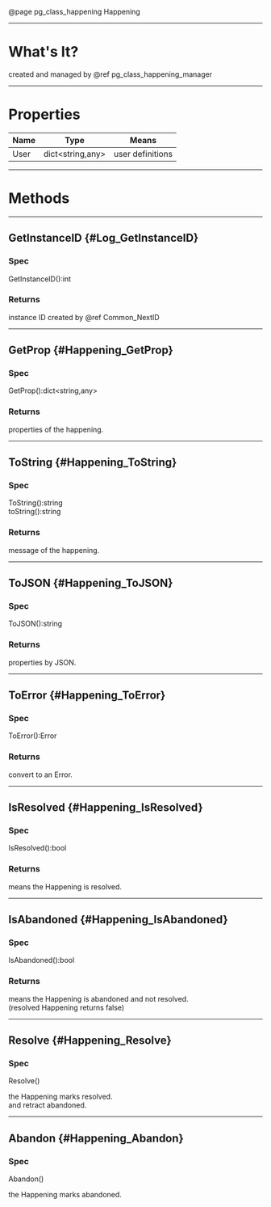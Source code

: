 ﻿@page pg_class_happening Happening

-----
# What's It?

created and managed by @ref pg_class_happening_manager  

-----
# Properties

| Name | Type | Means |
|------|------|-------|
| User | dict<string,any> | user definitions |

-----
# Methods

-----
## GetInstanceID {#Log_GetInstanceID}

### Spec

GetInstanceID():int

### Returns

instance ID created by @ref Common_NextID

-----
## GetProp {#Happening_GetProp}

### Spec

GetProp():dict<string,any>

### Returns

properties of the happening.  

-----
## ToString {#Happening_ToString}

### Spec

ToString():string  
toString():string  

### Returns

message of the happening.  

-----
## ToJSON {#Happening_ToJSON}

### Spec

ToJSON():string

### Returns

properties by JSON.  

-----
## ToError {#Happening_ToError}

### Spec

ToError():Error

### Returns

convert to an Error.  

-----
## IsResolved {#Happening_IsResolved}

### Spec

IsResolved():bool

### Returns

means the Happening is resolved.  

-----
## IsAbandoned {#Happening_IsAbandoned}

### Spec

IsAbandoned():bool

### Returns

means the Happening is abandoned and not resolved.  
(resolved Happening returns false)  

-----
## Resolve {#Happening_Resolve}

### Spec

Resolve()

the Happening marks resolved.  
and retract abandoned.  

-----
## Abandon {#Happening_Abandon}

### Spec

Abandon()

the Happening marks abandoned.  
